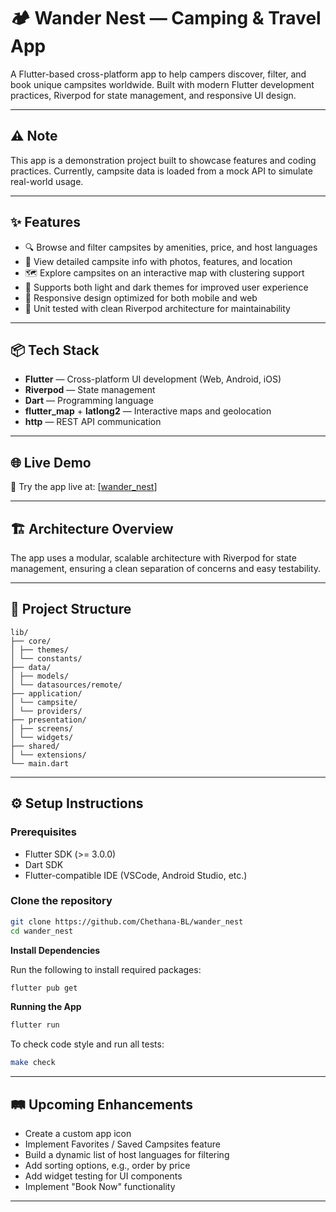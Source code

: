 # 🏕️ Wander Nest — Camping & Travel App

A Flutter-based cross-platform app to help campers discover, filter, and book unique campsites worldwide. Built with modern Flutter development practices, Riverpod for state management, and responsive UI design.

---
## ⚠️ Note

This app is a demonstration project built to showcase features and coding practices. Currently, campsite data is loaded from a mock API to simulate real-world usage.

---

## ✨ Features

- 🔍 Browse and filter campsites by amenities, price, and host languages  
- 📍 View detailed campsite info with photos, features, and location  
- 🗺️ Explore campsites on an interactive map with clustering support
- 🎨 Supports both light and dark themes for improved user experience  
- 🎯 Responsive design optimized for both mobile and web  
- 🧪 Unit tested with clean Riverpod architecture for maintainability  

---

## 📦 Tech Stack

- **Flutter** — Cross-platform UI development (Web, Android, iOS)  
- **Riverpod** — State management  
- **Dart** — Programming language  
- **flutter_map** + **latlong2** — Interactive maps and geolocation  
- **http** — REST API communication  

---

## 🌐 Live Demo

🔗 Try the app live at: [[wander_nest](https://chethana-bl.github.io/wander_nest/)]

---

## 🏗 Architecture Overview

The app uses a modular, scalable architecture with Riverpod for state management, ensuring a clean separation of concerns and easy testability.

---

## 📁 Project Structure

```
lib/
├── core/
│ ├── themes/
│ └── constants/
├── data/
│ ├── models/
│ └── datasources/remote/
├── application/
│ └── campsite/
│ └── providers/
├── presentation/
│ ├── screens/
│ └── widgets/
├── shared/
│ └── extensions/
└── main.dart
```
---

## ⚙️ Setup Instructions

### Prerequisites

- Flutter SDK (>= 3.0.0)  
- Dart SDK  
- Flutter-compatible IDE (VSCode, Android Studio, etc.)  

### Clone the repository

```bash
git clone https://github.com/Chethana-BL/wander_nest
cd wander_nest
```
**Install Dependencies**

Run the following to install required packages:
```bash
flutter pub get
```
**Running the App**

```bash
flutter run
```
To check code style and run all tests:
```bash
make check
```
---

## 🛤 Upcoming Enhancements 
- Create a custom app icon  
- Implement Favorites / Saved Campsites feature  
- Build a dynamic list of host languages for filtering  
- Add sorting options, e.g., order by price  
- Add widget testing for UI components  
- Implement "Book Now" functionality

---
